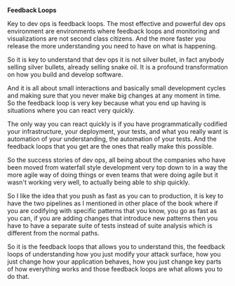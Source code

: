 **Feedback Loops**

Key to dev ops is feedback loops. The most effective and powerful dev ops environment are environments where feedback loops and monitoring and visualizations are not second class citizens. And the more faster you release the more understanding you need to have on what is happening.

So it is key to understand that dev ops it is not silver bullet, in fact anybody selling silver bullets, already selling snake oil. It is a profound transformation on how you build and develop software. 

And it is all about small interactions and basically small development cycles and making sure that you never make big changes at any moment in time. So the feedback loop is very key because what you end up having is situations where you can react very quickly.

The only way you can react quickly is if you have programmatically codified your infrastructure, your deployment, your tests, and what you really want is automation of your understanding, the automation of your tests. And the feedback loops that you get are the ones that really make this possible.

So the success stories of dev ops, all being about the companies who have been moved from waterfall style development very top down to in a way the more agile way of doing things or even teams that were doing agile but it wasn't working very well, to actually being able to ship quickly.

So I like the idea that you push as fast as you can to production, it is key to have the two pipelines as I mentioned in other place of the book where if you are codifying with specific patterns that you know, you go as fast as you can, if you are adding changes that introduce new patterns then you have to have a separate suite of tests instead of suite analysis which is different from the normal paths.

So it is the feedback loops that allows you to understand this, the feedback loops of understanding how you just modify your attack surface, how you just change how your application behaves, how you just change key parts of how everything works and those feedback loops are what allows you to do that.